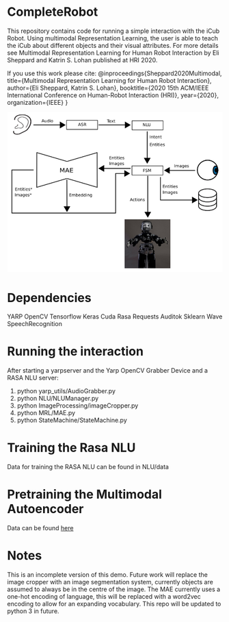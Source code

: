 # CompleteRobot

This repository contains code for running a simple interaction with the iCub Robot. 
Using multimodal Representation Learning, the user is able to teach the iCub about different objects and their visual attributes.
For more details see Multimodal Representation Learning for Human Robot Interaction by Eli Sheppard and Katrin S. Lohan published at HRI 2020.

If you use this work please cite:
@inproceedings{Sheppard2020Multimodal,
  title={Multimodal Representation Learning for Human Robot Interaction},
  author={Eli Sheppard, Katrin S. Lohan},
  booktitle={2020 15th ACM/IEEE International Conference on Human-Robot Interaction (HRI)},
  year={2020},
  organization={IEEE}
}

![](images/fsm.png)

# Dependencies

YARP
OpenCV
Tensorflow
Keras
Cuda
Rasa
Requests
Auditok
Sklearn
Wave
SpeechRecognition

# Running the interaction

After starting a yarpserver and the Yarp OpenCV Grabber Device and a RASA NLU server:

1) python yarp_utils/AudioGrabber.py
2) python NLU/NLUManager.py
3) python ImageProcessing/imageCropper.py
4) python MRL/MAE.py
5) python StateMachine/StateMachine.py

# Training the Rasa NLU
Data for training the RASA NLU can be found in NLU/data

# Pretraining the Multimodal Autoencoder
Data can be found [here](https://bit.ly/38lNh37)

# Notes
This is an incomplete version of this demo. Future work will replace the image cropper with an image segmentation system, currently objects are assumed to always be in the centre of the image.
The MAE currently uses a one-hot encoding of language, this will be replaced with a word2vec encoding to allow for an expanding vocabulary.
This repo will be updated to python 3 in future.

